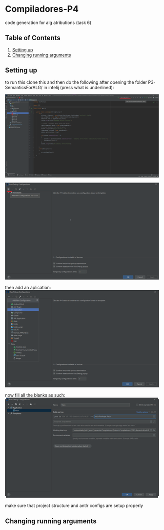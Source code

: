 # Compiladores-P4
code generation for alg atributions (task 6)

## Table of Contents
1. [Setting up](#setting-up)
2. [Changing running arguments](#changing-running-arguments)

## Setting up
to run this clone this and then do the following after opening the folder P3-SemanticsForALG/ in intelij (press what is underlined):

![alt addConf][addConf]

![alt addConfPlus][addConfPlus]

then add an aplication:
![alt addApp][addApp]

now fill all the blanks as such:
![alt addConfFinal][addConfFinal]


make sure that project structure and antlr configs are setup properly

[addConf]: https://github.com/beybladeuser/Compiladores-P4/raw/main/ReadmeIMG/add_config.png "Add run config"
[addConfPlus]: https://github.com/beybladeuser/Compiladores-P4/raw/main/ReadmeIMG/add_config_plus.png "Add run config press plus"
[addApp]: https://github.com/beybladeuser/Compiladores-P4/raw/main/ReadmeIMG/add_aplication.png "Add app"
[addConfFinal]: https://github.com/beybladeuser/Compiladores-P4/raw/main/ReadmeIMG/add_end.png "Add conf final"

## Changing running arguments

